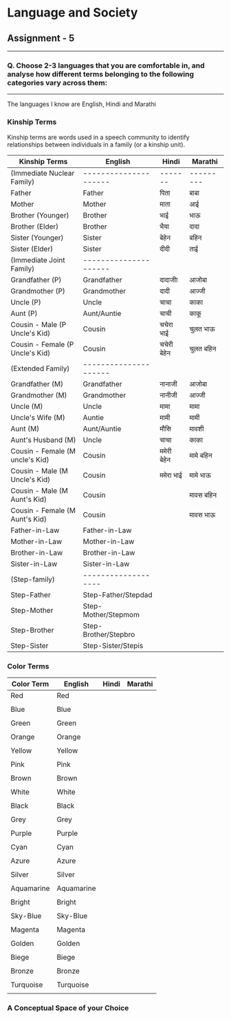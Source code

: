 # Language and Society

## Assignment - 5
---
### Q. Choose 2-3 languages that you are comfortable in, and analyse how different terms belonging to the following categories vary across them:
---
The languages I know are English, Hindi and Marathi

### Kinship Terms
Kinship terms are words used in a speech community to identify relationships between individuals in a family (or a kinship unit). 

| Kinship Terms                   | English             | Hindi        | Marathi |   
|---------------------------------|---------------------|-------       |---------|
| (Immediate Nuclear Family)      |---------------------|-------       |---------|   
| Father                          | Father              | पिता          |  बाबा     |   
| Mother                          | Mother              | माता          |  आई      |  
| Brother  (Younger)              | Brother             | भाई           | भाऊ |
| Brother  (Elder)                | Brother             | भैया           | दादा |
| Sister   (Younger)              | Sister              | बेहेन          |  बहिन |
| Sister   (Elder)                | Sister              | दीदी           | ताई |
| (Immediate Joint Family)        |---------------------|             |          |
| Grandfather (P)                 | Grandfather         | दादाजीा | आजोबा |
| Grandmother (P)                 | Grandmother         | दादी  | आज्जी |
| Uncle (P)                       | Uncle               | चाचा  | काका |
| Aunt (P)                        | Aunt/Auntie         | चाची  | काकू |
| Cousin - Male (P Uncle's Kid)   | Cousin              | चचेरा भाई | चुलत भाऊ  |
| Cousin - Female (P Uncle's Kid) | Cousin              | चचेरी बेहेन | चुलत बहिन |
| (Extended Family)               |---------------------| | |
| Grandfather (M)                 | Grandfather         | नानाजी  | आजोबा |
| Grandmother (M)                 | Grandmother         | नानीजी  | आज्जी |
| Uncle (M)                       | Uncle               | मामा  | मामा  |
| Uncle's Wife (M)                | Auntie              | मामी | मामी |
| Aunt (M)                        | Aunt/Auntie         | मौसि  | मावशी |
| Aunt's Husband (M)              | Uncle               | चाचा | काका |
| Cousin - Female (M uncle's Kid) | Cousin              | ममेरी बेहेन | मामे बहिन|
| Cousin - Male (M Uncle's Kid)   | Cousin              | ममेरा भाई | मामे भाऊ |
| Cousin - Male (M Aunt's Kid)    | Cousin              |  | मावस बहिन |
| Cousin - Female (M Aunt's Kid)  | Cousin              | | मावस भाऊ |
| Father-in-Law                   | Father-in-Law       | | | 
| Mother-in-Law                   | Mother-in-Law       | | | 
| Brother-in-Law                  | Brother-in-Law      | | | 
| Sister-in-Law                   | Sister-in-Law       | | | 
| (Step-family)                   | ------------------- | | | 
| Step-Father                     | Step-Father/Stepdad | | |
| Step-Mother                     | Step-Mother/Stepmom | | |
| Step-Brother                    | Step-Brother/Stepbro| | |
| Step-Sister                     | Step-Sister/Stepis  | | |


### Color Terms

|Color Term   | English     | Hindi| Marathi|
|-------------|-------------|----|----|
| Red         | Red         |||
|             |             |||
| Blue        | Blue        |||
|             |             |||
| Green       | Green       |||
|             |             |||
| Orange      | Orange      |||
|             |             |||
| Yellow      | Yellow      |||
|             |             |||
| Pink        | Pink        |||
|             |             |||
| Brown       | Brown       |||
|             |             |||
| White       | White       |||
|             |             |||
| Black       | Black       |||
|             |             |||
| Grey        | Grey        |||
|             |             |||
| Purple      | Purple      |||
|             |             |||
| Cyan        | Cyan        |||
|             |             |||
| Azure       | Azure       |||
|             |             |||
| Silver      | Silver      |||
|             |             |||
| Aquamarine  | Aquamarine  |||
|             |             |||
| Bright      | Bright      |||
|             |             |||
| Sky-Blue    | Sky-Blue    |||
|             |             |||
| Magenta     | Magenta     |||
|             |             |||
| Golden      | Golden      |||
|             |             |||
| Biege       | Biege       |||
|             |             |||
| Bronze      | Bronze      |||
|             |             |||
| Turquoise   | Turquoise   |||
|             |             |||



### A Conceptual Space of your Choice
